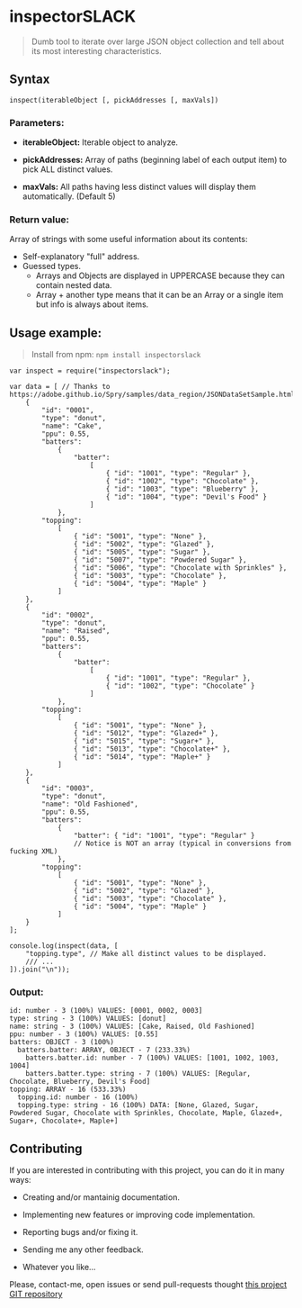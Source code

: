 inspectorSLACK
==============

> Dumb tool to iterate over large JSON object collection and tell about its most interesting characteristics.


Syntax
------

    inspect(iterableObject [, pickAddresses [, maxVals])


### Parameters:

  * **iterableObject:** Iterable object to analyze.

  * **pickAddresses:** Array of paths (beginning label of each output item) to pick ALL distinct values.

  * **maxVals:** All paths having less distinct values will display them automatically. (Default 5)


### Return value:

Array of strings with some useful information about its contents:

  * Self-explanatory "full" address.
  * Guessed types.
    - Arrays and Objects are displayed in UPPERCASE because they can contain nested data.
    - Array + another type means that it can be an Array or a single item but info is always about items.


Usage example:
--------------

> Install from npm: `npm install inspectorslack`


    var inspect = require("inspectorslack");

    var data = [ // Thanks to https://adobe.github.io/Spry/samples/data_region/JSONDataSetSample.html
        {
            "id": "0001",
            "type": "donut",
            "name": "Cake",
            "ppu": 0.55,
            "batters":
                {
                    "batter":
                        [
                            { "id": "1001", "type": "Regular" },
                            { "id": "1002", "type": "Chocolate" },
                            { "id": "1003", "type": "Blueberry" },
                            { "id": "1004", "type": "Devil's Food" }
                        ]
                },
            "topping":
                [
                    { "id": "5001", "type": "None" },
                    { "id": "5002", "type": "Glazed" },
                    { "id": "5005", "type": "Sugar" },
                    { "id": "5007", "type": "Powdered Sugar" },
                    { "id": "5006", "type": "Chocolate with Sprinkles" },
                    { "id": "5003", "type": "Chocolate" },
                    { "id": "5004", "type": "Maple" }
                ]
        },
        {
            "id": "0002",
            "type": "donut",
            "name": "Raised",
            "ppu": 0.55,
            "batters":
                {
                    "batter":
                        [
                            { "id": "1001", "type": "Regular" },
                            { "id": "1002", "type": "Chocolate" }
                        ]
                },
            "topping":
                [
                    { "id": "5001", "type": "None" },
                    { "id": "5012", "type": "Glazed+" },
                    { "id": "5015", "type": "Sugar+" },
                    { "id": "5013", "type": "Chocolate+" },
                    { "id": "5014", "type": "Maple+" }
                ]
        },
        {
            "id": "0003",
            "type": "donut",
            "name": "Old Fashioned",
            "ppu": 0.55,
            "batters":
                {
                    "batter": { "id": "1001", "type": "Regular" }
                    // Notice is NOT an array (typical in conversions from fucking XML)
                },
            "topping":
                [
                    { "id": "5001", "type": "None" },
                    { "id": "5002", "type": "Glazed" },
                    { "id": "5003", "type": "Chocolate" },
                    { "id": "5004", "type": "Maple" }
                ]
        }
    ];

    console.log(inspect(data, [
        "topping.type", // Make all distinct values to be displayed.
        /// ...
    ]).join("\n"));


### Output:

    id: number - 3 (100%) VALUES: [0001, 0002, 0003]
    type: string - 3 (100%) VALUES: [donut]
    name: string - 3 (100%) VALUES: [Cake, Raised, Old Fashioned]
    ppu: number - 3 (100%) VALUES: [0.55]
    batters: OBJECT - 3 (100%)
      batters.batter: ARRAY, OBJECT - 7 (233.33%)
        batters.batter.id: number - 7 (100%) VALUES: [1001, 1002, 1003, 1004]
        batters.batter.type: string - 7 (100%) VALUES: [Regular, Chocolate, Blueberry, Devil's Food]
    topping: ARRAY - 16 (533.33%)
      topping.id: number - 16 (100%)
      topping.type: string - 16 (100%) DATA: [None, Glazed, Sugar, Powdered Sugar, Chocolate with Sprinkles, Chocolate, Maple, Glazed+, Sugar+, Chocolate+, Maple+]



<a name="contributing"></a>Contributing
---------------------------------------

If you are interested in contributing with this project, you can do it in many ways:

  * Creating and/or mantainig documentation.

  * Implementing new features or improving code implementation.

  * Reporting bugs and/or fixing it.
  
  * Sending me any other feedback.

  * Whatever you like...
    
Please, contact-me, open issues or send pull-requests thought [this project GIT repository](https://github.com/bitifet/inspectorslack)

